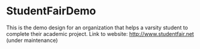 # StudentFairDemo
This is the demo design for an organization that helps a varsity student to complete their academic project. Link to website:
 http://www.studentfair.net  (under maintenance) 
